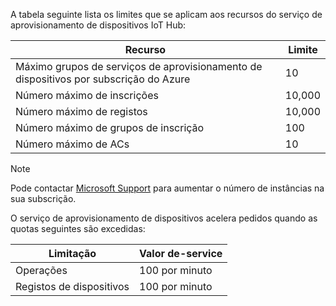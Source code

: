 A tabela seguinte lista os limites que se aplicam aos recursos do serviço de aprovisionamento de dispositivos IoT Hub:

| Recurso | Limite |
| --- | --- |
| Máximo grupos de serviços de aprovisionamento de dispositivos por subscrição do Azure | 10 |
| Número máximo de inscrições | 10,000 |
| Número máximo de registos | 10,000 |
| Número máximo de grupos de inscrição | 100 |
| Número máximo de ACs | 10 |

> [!NOTE]
> Pode contactar [Microsoft Support](https://azure.microsoft.com/support/options/) para aumentar o número de instâncias na sua subscrição.

O serviço de aprovisionamento de dispositivos acelera pedidos quando as quotas seguintes são excedidas:

| Limitação | Valor de-service |
| --- | --- |
| Operações | 100 por minuto |
| Registos de dispositivos | 100 por minuto |
